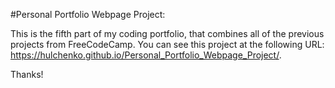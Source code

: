 #Personal Portfolio Webpage Project:

This is the fifth part of my coding portfolio, that combines all of the previous projects from FreeCodeCamp. You can see this project at the following URL:
https://hulchenko.github.io/Personal_Portfolio_Webpage_Project/.

Thanks!
